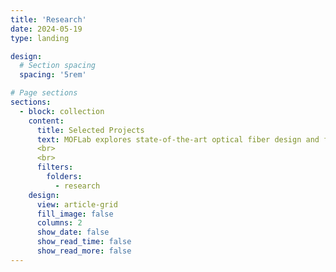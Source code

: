 ```yaml
---
title: 'Research'
date: 2024-05-19
type: landing

design:
  # Section spacing
  spacing: '5rem'

# Page sections
sections:
  - block: collection
    content:
      title: Selected Projects
      text: MOFLab explores state-of-the-art optical fiber design and fabrication, low-cost and energy-efficient fiber sensors, and ultrafast nonlinear fiber dynamics.
      <br>
      <br>
      filters:
        folders:
          - research
    design:
      view: article-grid
      fill_image: false
      columns: 2
      show_date: false
      show_read_time: false
      show_read_more: false
---
```


